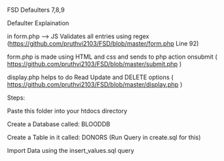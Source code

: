 FSD
Defaulters 7,8,9

Defaulter Explaination

in form.php --> JS Validates all entries using regex (https://github.com/pruthvi2103/FSD/blob/master/form.php Line 92)

form.php is made using HTML and css and sends to php action onsubmit ( https://github.com/pruthvi2103/FSD/blob/master/submit.php )

display.php helps to do Read Update and DELETE options  ( https://github.com/pruthvi2103/FSD/blob/master/display.php )


Steps:

Paste this folder into your htdocs directory

Create a Database called: BLOODDB

Create a Table in it called: DONORS (Run Query in create.sql for this)

Import Data using the insert_values.sql query 
